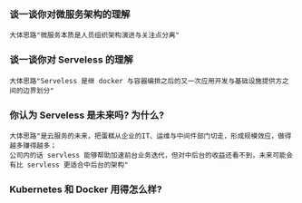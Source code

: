 ### 谈一谈你对微服务架构的理解
    大体思路"微服务本质是人员组织架构演进与关注点分离"


### 谈一谈你对 Serveless 的理解
    大体思路"Serveless 是继 docker 与容器编排之后的又一次应用开发与基础设施提供方之间的边界划分"

### 你认为 Serveless 是未来吗? 为什么?
    大体思路"是云服务的未来，把蛋糕从企业的IT、运维与中间件部门切走，形成规模效应，做得越多赚得越多；
    公司内的话 servless 能够帮助加速前台业务迭代，但对中后台的收益还看不到，未来可能会有比 servless 更适合中后台的架构"

### Kubernetes 和 Docker 用得怎么样?

